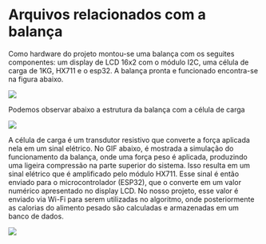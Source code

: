 # Arquivos relacionados com a balança 

Como hardware do projeto montou-se uma balança com os seguites componentes: um display de LCD 16x2 com o módulo I2C, uma célula de carga de 1KG, HX711 e o esp32. A balança pronta e funcionado encontra-se na figura abaixo.

![](https://github.com/suzuki1994/PI3-2024/blob/main/Figuras/Balan%C3%A7a_funcionando.png)

Podemos observar abaixo a estrutura da balança com a célula de carga

![](https://github.com/suzuki1994/PI3-2024/blob/main/Figuras/Balan%C3%A7a%20side%20view.jpeg)

A célula de carga é um transdutor resistivo que converte a força aplicada nela em um sinal elétrico. No GIF abaixo, é mostrada a simulação do funcionamento da balança, onde uma força peso é aplicada, produzindo uma ligeira compressão na parte superior do sistema. Isso resulta em um sinal elétrico que é amplificado pelo módulo HX711. Esse sinal é então enviado para o microcontrolador (ESP32), que o converte em um valor numérico apresentado no display LCD. No nosso projeto, esse valor é enviado via Wi-Fi para serem utilizadas no algoritmo, onde posteriormente as calorias do alimento pesado são calculadas e armazenadas em um banco de dados.

![](https://www.toledobrasil.com/blob/upload/peso-padrao-2.gif)
